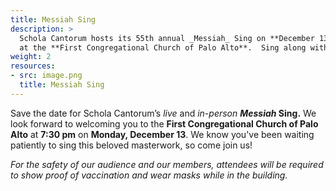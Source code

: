 ```yaml
---
title: Messiah Sing
description: >
  Schola Cantorum hosts its 55th annual _Messiah_ Sing on **December 13, 2021**, at **7:30 pm**
  at the **First Congregational Church of Palo Alto**.  Sing along with this beloved choral masterwork!
weight: 2
resources:
- src: image.png
  title: Messiah Sing
---
```


Save the date for Schola Cantorum’s *live* and *in-person* **_Messiah_ Sing.**
We look forward to welcoming you to the **First Congregational Church of Palo Alto** at **7:30 pm**
on **Monday, December 13**. We know you've been waiting patiently to sing this beloved masterwork,
so come join us!

*For the safety of our audience and our members,
attendees will be required to show proof of vaccination and wear masks while in the building.*
